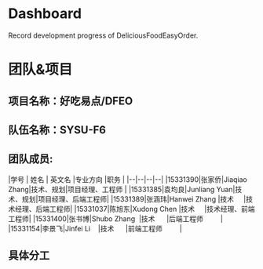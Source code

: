 # Dashboard
Record development progress of DeliciousFoodEasyOrder.
# 团队&项目
## 项目名称：好吃易点/DFEO
## 队伍名称：SYSU-F6
## 团队成员:
|学号    | 姓名 |  英文名      |专业方向  |职务              |
|--|--|--|--|
|15331390|张家侨|Jiaqiao Zhang|技术、规划|项目经理、工程师    |
|15331385|袁均良|Junliang Yuan|技术、规划|项目经理、后端工程师|
|15331389|张涵玮|Hanwei Zhang |技术      |技术经理、后端工程师|
|15331037|陈旭东|Xudong Chen  |技术      |技术经理、前端工程师|
|15331400|张书博|Shubo Zhang  |技术      |后端工程师         |
|15331154|李景飞|Jinfei Li    |技术      |前端工程师         |
## 具体分工
